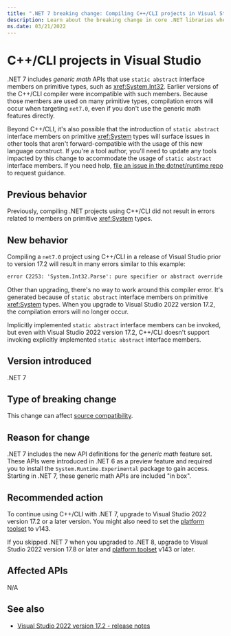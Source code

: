 ```yaml
---
title: ".NET 7 breaking change: Compiling C++/CLI projects in Visual Studio"
description: Learn about the breaking change in core .NET libraries where Visual Studio version 17.2 is required to compile .NET 7 C++/CLI projects.
ms.date: 03/21/2022
---
```

# C++/CLI projects in Visual Studio

.NET 7 includes *generic math* APIs that use `static abstract` interface members on primitive types, such as <xref:System.Int32>. Earlier versions of the C++/CLI compiler were incompatible with such members. Because those members are used on many primitive types, compilation errors will occur when targeting `net7.0`, even if you don't use the generic math features directly.

Beyond C++/CLI, it's also possible that the introduction of `static abstract` interface members on primitive <xref:System> types will surface issues in other tools that aren't forward-compatible with the usage of this new language construct. If you're a tool author, you'll need to update any tools impacted by this change to accommodate the usage of `static abstract` interface members. If you need help, [file an issue in the dotnet/runtime repo](https://github.com/dotnet/runtime/issues/new) to request guidance.

## Previous behavior

Previously, compiling .NET projects using C++/CLI did not result in errors related to members on primitive <xref:System> types.

## New behavior

Compiling a `net7.0` project using C++/CLI in a release of Visual Studio prior to version 17.2 will result in many errors similar to this example:

```txt
error C2253: 'System.Int32.Parse': pure specifier or abstract override specifier only allowed on virtual function
```

Other than upgrading, there's no way to work around this compiler error. It's generated because of `static abstract` interface members on primitive <xref:System> types. When you upgrade to Visual Studio 2022 version 17.2, the compilation errors will no longer occur.

Implicitly implemented `static abstract` interface members can be invoked, but even with Visual Studio 2022 version 17.2, C++/CLI doesn't support invoking explicitly implemented `static abstract` interface members.

## Version introduced

.NET 7

## Type of breaking change

This change can affect [source compatibility](../../categories.md#source-compatibility).

## Reason for change

.NET 7 includes the new API definitions for the *generic math* feature set. These APIs were introduced in .NET 6 as a preview feature and required you to install the `System.Runtime.Experimental` package to gain access. Starting in .NET 7, these generic math APIs are included "in box".

## Recommended action

To continue using C++/CLI with .NET 7, upgrade to Visual Studio 2022 version 17.2 or a later version. You might also need to set the [platform toolset](/cpp/build/how-to-modify-the-target-framework-and-platform-toolset#platform-toolset) to v143.

If you skipped .NET 7 when you upgraded to .NET 8, upgrade to Visual Studio 2022 version 17.8 or later and [platform toolset](/cpp/build/how-to-modify-the-target-framework-and-platform-toolset#platform-toolset) v143 or later.

## Affected APIs

N/A

## See also

- [Visual Studio 2022 version 17.2 - release notes](/visualstudio/releases/2022/release-notes-v17.2)
